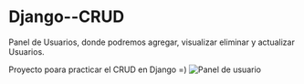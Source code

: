 # Django--CRUD

Panel de Usuarios, donde podremos agregar, visualizar eliminar y actualizar Usuarios. 

Proyecto poara practicar el CRUD en Django =)
![Panel de usuario](https://user-images.githubusercontent.com/101880304/208217584-375ab128-fb7c-471d-b429-70946da8e9b9.png)
